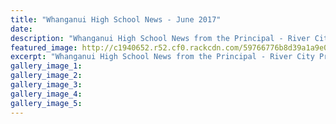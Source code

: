 ```yaml
---
title: "Whanganui High School News - June 2017"
date: 
description: "Whanganui High School News from the Principal - River City Press, June 2017"
featured_image: http://c1940652.r52.cf0.rackcdn.com/59766776b8d39a1a9e000abb/Facebook-Profile---180x180---TESTwhite-bg.jpg
excerpt: "Whanganui High School News from the Principal - River City Press, June 2017"
gallery_image_1: 
gallery_image_2: 
gallery_image_3: 
gallery_image_4: 
gallery_image_5: 
---
```

